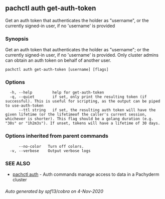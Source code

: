 ## pachctl auth get-auth-token

Get an auth token that authenticates the holder as "username", or the currently signed-in user, if no 'username' is provided

### Synopsis

Get an auth token that authenticates the holder as "username"; or the currently signed-in user, if no 'username' is provided. Only cluster admins can obtain an auth token on behalf of another user.

```
pachctl auth get-auth-token [username] [flags]
```

### Options

```
  -h, --help         help for get-auth-token
  -q, --quiet        if set, only print the resulting token (if successful). This is useful for scripting, as the output can be piped to use-auth-token
      --ttl string   if set, the resulting auth token will have the given lifetime (or the lifetimeof the caller's current session, whichever is shorter). This flag should be a golang duration (e.g. "30s" or "1h2m3s"). If unset, tokens will have a lifetime of 30 days.
```

### Options inherited from parent commands

```
      --no-color   Turn off colors.
  -v, --verbose    Output verbose logs
```

### SEE ALSO

* [pachctl auth](pachctl_auth.md)	 - Auth commands manage access to data in a Pachyderm cluster

###### Auto generated by spf13/cobra on 4-Nov-2020
